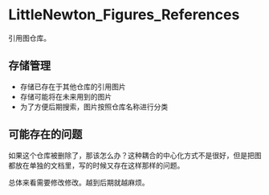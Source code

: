# LittleNewton_Figures_References
引用图仓库。

## 存储管理

- 存储已存在于其他仓库的引用图片
- 存储可能将在未来用到的图片
- 为了方便后期搜索，图片按照仓库名称进行分类

## 可能存在的问题

如果这个仓库被删除了，那该怎么办？这种耦合的中心化方式不是很好，但是把图都放在单独的文档里，写的时候又存在这样那样的问题。

总体来看需要修改修改。越到后期就越麻烦。

